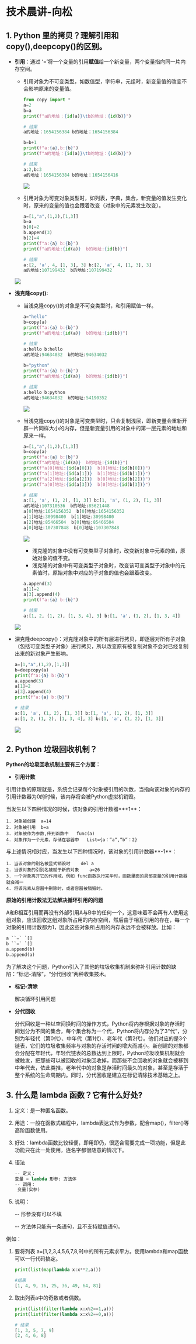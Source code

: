 # 技术晨讲-向松

## 1. Python 里的拷贝？理解引用和 copy(),deepcopy()的区别。

- **引用**：通过 ‘=’将一个变量的引用**赋值**给一个新变量，两个变量指向同一片内存空间。

  - 引用对象为不可变类型，如数值型，字符串，元组时，新变量值的改变不会影响原来的变量值。

    ```python
    from copy import *
    a=2
    b=a
    print(f"a的地址：{id(a)}\tb的地址：{id(b)}")
    
    # 结果
    a的地址：1654156384	b的地址：1654156384
    
    b=b+1
    print(f"a:{a},b:{b}")
    print(f"a的地址：{id(a)}\tb的地址：{id(b)}")
    
    # 结果
    a:2,b:3
    a的地址：1654156384	b的地址：1654156416
    ```

    ![](images/引用赋值.png)

  - 引用对象为可变对象类型时，如列表，字典，集合，新变量的值发生变化时，原来的变量的值也会跟着改变（对象中的元素发生改变）。

    ```python
    a=[1,"a",(1,2),[1,3]]
    b=a
    b[0]=2
    b.append(3)
    b[2]=4
    print(f"a:{a} b:{b}")
    print(f"a的地址:{id(a)}  b的地址:{id(b)}")
    
    # 结果
    a:[2, 'a', 4, [1, 3], 3] b:[2, 'a', 4, [1, 3], 3]
    a的地址:107199432  b的地址:107199432
    ```

  ![](images/引用赋值可变类型.png)

- **浅克隆copy():**

  - 当浅克隆copy()的对象是不可变类型时，和引用赋值一样。

    ```python
    a="hello"
    b=copy(a)
    print(f"a:{a} b:{b}")
    print(f"a的地址:{id(a)}  b的地址:{id(b)}")
    
    # 结果
    a:hello b:hello
    a的地址:94634032  b的地址:94634032
            
    b="python"
    print(f"a:{a} b:{b}")
    print(f"a的地址:{id(a)}  b的地址:{id(b)}")
    
    # 结果
    a:hello b:python
    a的地址:94634032  b的地址:54190352
    ```

    ![](images/浅克隆0.png)

  - 当浅克隆copy()的对象是可变类型时，只会复制浅层，即新变量会重新开辟一片同样大小的内存，但是新变量引用的对象中的第一层元素的地址和原来一样。

    ```python
    a=[1,"a",(1,2),[1,3]]
    b=copy(a)
    print(f"a:{a} b:{b}")
    print(f"a的地址:{id(a)}  b的地址:{id(b)}")
    print(f"a[0]地址:{id(a[0])}  b[0]地址:{id(b[0])}")
    print(f"a[1]地址:{id(a[1])}  b[1]地址:{id(b[1])}")
    print(f"a[2]地址:{id(a[2])}  b[0]地址:{id(b[2])}")
    print(f"a[0]地址:{id(a[3])}  b[0]地址:{id(b[3])}")
    
    # 结果
    a:[1, 'a', (1, 2), [1, 3]] b:[1, 'a', (1, 2), [1, 3]]
    a的地址:107310536  b的地址:85621448
    a[0]地址:1654156352  b[0]地址:1654156352
    a[1]地址:30998400  b[1]地址:30998400
    a[2]地址:85466504  b[0]地址:85466504
    a[0]地址:107307848  b[0]地址:107307848
    ```

    ![](images/浅克隆.png)

    - 浅克隆的对象中没有可变类型子对象时，改变新对象中元素的值，原始对象的值不变。
    - 浅克隆的对象中有可变类型子对象时，改变该可变类型子对象中的元素值时，原始对象中对应的子对象的值也会跟着改变。

    ```python
    a.append(3)
    a[1]=2
    a[3].append(4)
    print(f"a:{a} b:{b}")
    
    # 结果
    a:[1, 2, (1, 2), [1, 3, 4], 3] b:[1, 'a', (1, 2), [1, 3, 4]]
    ```

  ![](images/浅克隆2.png)

- 深克隆deepcopy()：对克隆对象中的所有层进行拷贝，即逐层对所有子对象（包括可变类型子对象）进行拷贝，所以改变原有被复制对象不会对已经复制出来的新对象产生影响。

  ```python
  a=[1,"a",(1,2),[1,3]]
  b=deepcopy(a)
  print(f"a:{a} b:{b}")
  a.append(3)
  a[1]=2
  a[3].append(4)
  print(f"a:{a} b:{b}")
  
  # 结果
  a:[1, 'a', (1, 2), [1, 3]] b:[1, 'a', (1, 2), [1, 3]]
  a:[1, 2, (1, 2), [1, 3, 4], 3] b:[1, 'a', (1, 2), [1, 3]]
  ```
  
  ![](images/深克隆.png)

## 2. Python 垃圾回收机制？

**Python的垃圾回收机制主要有三个方面：**

- **引用计数**

引用计数的原理就是，系统会记录每个对象被引用的次数，当指向该对象的内存的引用计数器为0的时候，该内存将会被Python虚拟机销毁。

当发生以下四种情况的时候，该对象的引用计数器**+1**：

	1. 对象被创建  a=14
 	2. 对象被引用  b=a
 	3. 对象被作为参数,传到函数中   func(a)
 	4. 对象作为一个元素，存储在容器中   List={a：”a”,”b”：2}

与上述情况相对应，当发生以下四种情况时，该对象的引用计数器**-1**：

	1. 当该对象的别名被显式销毁时	del a
 	2. 当该对象的引别名被赋予新的对象    a=26
 	3. 一个对象离开它的作用域，例如 func函数执行完毕时，函数里面的局部变量的引用计数器就会减一
 	4. 将该元素从容器中删除时，或者容器被销毁时。

**原始的引用计数法无法解决循环引用的问题**

A和B相互引用而再没有外部引用A与B中的任何一个，这意味着不会再有人使用这组对象，应该回收这组对象所占用的内存空间，然后由于相互引用的存在，每一个对象的引用计数都为1，因此这些对象所占用的内存永远不会被释放。比如：

```python
a ``=` `[]
b ``=` `[]
a.append(b)
b.append(a)
```

为了解决这个问题，Python引入了其他的垃圾收集机制来弥补引用计数的缺陷：“标记-清除”，“分代回收”两种收集技术。

- **标记-清除**

  解决循环引用问题

- **分代回收**

  分代回收是一种以空间换时间的操作方式，Python将内存根据对象的存活时间划分为不同的集合，每个集合称为一个代，Python将内存分为了3“代”，分别为年轻代（第0代）、中年代（第1代）、老年代（第2代）。他们对应的是3个链表，它们的垃圾收集频率与对象的存活时间的增大而减小。新创建的对象都会分配在年轻代，年轻代链表的总数达到上限时，Python垃圾收集机制就会被触发，把那些可以被回收的对象回收掉，而那些不会回收的对象就会被移到中年代去，依此类推，老年代中的对象是存活时间最久的对象，甚至是存活于整个系统的生命周期内。同时，分代回收是建立在标记清除技术基础之上。

## 3. 什么是 lambda 函数？它有什么好处?

1. 定义：是一种匿名函数。
2. 用途：一般在函数式编程中，lambda表达式作为参数，配合map()，filter()等高阶函数使用。
3. 好处：lambda函数比较轻便，即用即仍，很适合需要完成一项功能，但是此功能只在此一处使用，连名字都很随意的情况下。

3. 语法

   ```python
   -- 定义：
   变量 = lambda 形参: 方法体
   -- 调用：
   	变量(实参)
   ```

4. 说明：

   -- 形参没有可以不填

   -- 方法体只能有一条语句，且不支持赋值语句。

例如：

1. 要将列表 a=[1,2,3,4,5,6,7,8,9]中的所有元素求平方。使用lambda和map函数可以一行代码搞定。

   ```python
   print(list(map(lambda x:x**2,a)))
   
   #结果
   [1, 4, 9, 16, 25, 36, 49, 64, 81]
   ```

2. 取出列表a中的奇数或者偶数。

   ```python
   print(list(filter(lambda x:x%2==1,a)))
   print(list(filter(lambda x:x%2==0,a)))
   
   # 结果
   [1, 3, 5, 7, 9]
   [2, 4, 6, 8]
   ```

   
